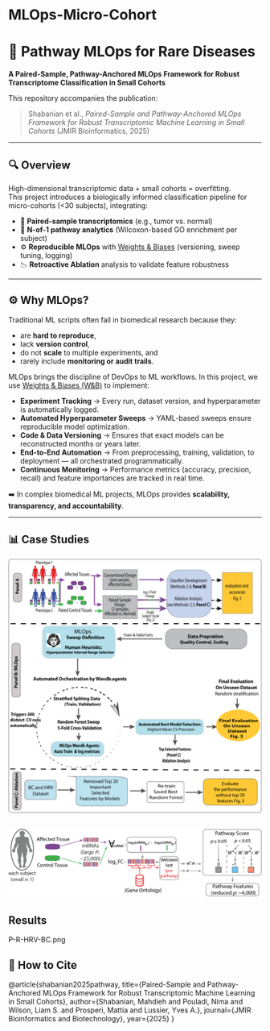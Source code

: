# MLOps-Micro-Cohort
# 🧬 Pathway MLOps for Rare Diseases
**A Paired-Sample, Pathway-Anchored MLOps Framework for Robust Transcriptome Classification in Small Cohorts**

This repository accompanies the publication:

> Shabanian et al., *Paired-Sample and Pathway-Anchored MLOps Framework for Robust Transcriptomic Machine Learning in Small Cohorts* (JMIR Bioinformatics, 2025)

---

## 🔍 Overview

High-dimensional transcriptomic data + small cohorts = overfitting.  
This project introduces a biologically informed classification pipeline for micro-cohorts (<30 subjects), integrating:

- 🧪 **Paired-sample transcriptomics** (e.g., tumor vs. normal)
- 🧬 **N-of-1 pathway analytics** (Wilcoxon-based GO enrichment per subject)
- ⚙️ **Reproducible MLOps** with [Weights & Biases](https://wandb.ai/) (versioning, sweep tuning, logging)
- 📉 **Retroactive Ablation** analysis to validate feature robustness

---


## ⚙️ Why MLOps?  

Traditional ML scripts often fail in biomedical research because they:  
- are **hard to reproduce**,  
- lack **version control**,  
- do not **scale** to multiple experiments, and  
- rarely include **monitoring or audit trails**.  

MLOps brings the discipline of DevOps to ML workflows. In this project, we use [Weights & Biases (W&B)](https://wandb.ai/) to implement:

- **Experiment Tracking** → Every run, dataset version, and hyperparameter is automatically logged.  
- **Automated Hyperparameter Sweeps** → YAML-based sweeps ensure reproducible model optimization.  
- **Code & Data Versioning** → Ensures that exact models can be reconstructed months or years later.  
- **End-to-End Automation** → From preprocessing, training, validation, to deployment — all orchestrated programmatically.  
- **Continuous Monitoring** → Performance metrics (accuracy, precision, recall) and feature importances are tracked in real time.  

➡️ In complex biomedical ML projects, MLOps provides **scalability, transparency, and accountability**.  


---

## 📊 Case Studies
![](images/png-revision-WandB-Final-Overview.png)

![](images/Nof1.png)
---
## Results
P-R-HRV-BC.png

## 🚀 How to Cite

@article{shabanian2025pathway,
  title={Paired-Sample and Pathway-Anchored MLOps Framework for Robust Transcriptomic Machine Learning in Small Cohorts},
  author={Shabanian, Mahdieh and Pouladi, Nima and Wilson, Liam S. and Prosperi, Mattia and Lussier, Yves A.},
  journal={JMIR Bioinformatics and Biotechnology},
  year={2025}
}

